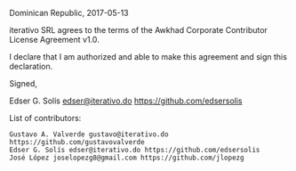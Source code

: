 Dominican Republic, 2017-05-13

iterativo SRL agrees to the terms of the Awkhad Corporate Contributor License
Agreement v1.0.

I declare that I am authorized and able to make this agreement and sign this
declaration.

Signed,

Edser G. Solís edser@iterativo.do https://github.com/edsersolis

List of contributors:

    Gustavo A. Valverde gustavo@iterativo.do https://github.com/gustavovalverde
    Edser G. Solís edser@iterativo.do https://github.com/edsersolis
    José López joselopezg8@gmail.com https://github.com/jlopezg